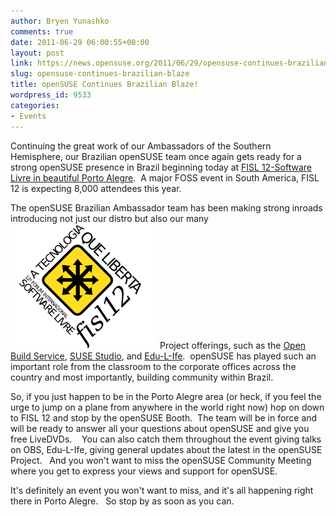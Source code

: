 ```yaml
---
author: Bryen Yunashko
comments: true
date: 2011-06-29 06:00:55+00:00
layout: post
link: https://news.opensuse.org/2011/06/29/opensuse-continues-brazilian-blaze/
slug: opensuse-continues-brazilian-blaze
title: openSUSE Continues Brazilian Blaze!
wordpress_id: 9533
categories:
- Events
---
```


Continuing the great work of our Ambassadors of the Southern Hemisphere, our Brazilian openSUSE team once again gets ready for a strong openSUSE presence in Brazil beginning today at [FISL 12-Software Livre in beautiful Porto Alegre](http://softwarelivre.org/fisl12).  A major FOSS event in South America, FISL 12 is expecting 8,000 attendees this year.

<!-- more -->

The openSUSE Brazilian Ambassador team has been making strong inroads introducing not just our distro but also our many[![FISL 12 Logo](/wp-content/uploads/2011/06/FISL12.png)](http://softwarelivre.org/fisl12) Project offerings, such as the [Open Build Service](http://buildservice.org), [SUSE Studio](http://susestudio.com), and [Edu-L-Ife](http://en.opensuse.org/openSUSE:Education-Li-f-e).  openSUSE has played such an important role from the classroom to the corporate offices across the country and most importantly, building community within Brazil.

So, if you just happen to be in the Porto Alegre area (or heck, if you feel the urge to jump on a plane from anywhere in the world right now) hop on down to FISL 12 and stop by the openSUSE Booth.  The team will be in force and will be ready to answer all your questions about openSUSE and give you free LiveDVDs.    You can also catch them throughout the event giving talks on OBS, Edu-L-Ife, giving general updates about the latest in the openSUSE Project.   And you won't want to miss the openSUSE Community Meeting where you get to express your views and support for openSUSE.

It's definitely an event you won't want to miss, and it's all happening right there in Porto Alegre.   So stop by as soon as you can.
